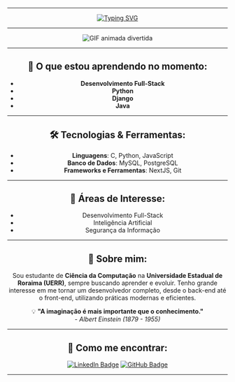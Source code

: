 <div align="center">

---

[![Typing SVG](https://readme-typing-svg.herokuapp.com?font=Roboto&duration=4000&pause=400&color=00FF00&background=000000&center=true&vCenter=true&width=435&lines=Eu+sou+Wandeilson+Fernandes+%F0%9F%91%BB;Desenvolvedor+Full-Stack+%F0%9F%9A%80;Cientista+da+Computa%C3%A7%C3%A3o+%F0%9F%A4%96;Ethical+Hacker+%7C+Pentester+%F0%9F%9B%A1%EF%B8%8F)](https://git.io/typing-svg)
  
---
  <img src="https://media3.giphy.com/media/v1.Y2lkPTc5MGI3NjExeTF5YXliNmE3cnE0OG43andweWd6YXhlN29vdHkwN2xqcmRpOXVndiZlcD12MV9pbnRlcm5hbF9naWZfYnlfaWQmY3Q9Zw/MC6eSuC3yypCU/giphy.webp" alt="GIF animada divertida">

---

## 🚀 O que estou aprendendo no momento:

- **Desenvolvimento Full-Stack**
- **Python**
- **Django**
- **Java**

---

## 🛠️ Tecnologias & Ferramentas:

- **Linguagens**: C, Python, JavaScript
- **Banco de Dados**: MySQL, PostgreSQL
- **Frameworks e Ferramentas**: NextJS, Git

---
## 📌 Áreas de Interesse:

- Desenvolvimento Full-Stack
- Inteligência Artificial
- Segurança da Informação

---

## 🌱 Sobre mim:

Sou estudante de **Ciência da Computação** na **Universidade Estadual de Roraima (UERR)**, sempre buscando aprender e evoluir. Tenho grande interesse em me tornar um desenvolvedor completo, desde o back-end até o front-end, utilizando práticas modernas e eficientes.

💡 **"A imaginação é mais importante que o conhecimento."**  
<i>- Albert Einstein (1879 - 1955)</i>

---
## 🔗 Como me encontrar:

[![LinkedIn Badge](https://img.shields.io/badge/-LinkedIn-blue?style=flat-square&logo=Linkedin&logoColor=white&link=https://www.linkedin.com/in/wandeilson-fernandes/)](https://www.linkedin.com/in/wandeilson-fernandes/)
[![GitHub Badge](https://img.shields.io/badge/-GitHub-181717?style=flat-square&logo=github&logoColor=white&link=https://github.com/wandeilsonfernandes)](https://github.com/wandeilsonfernandes)

---
  
</div>

